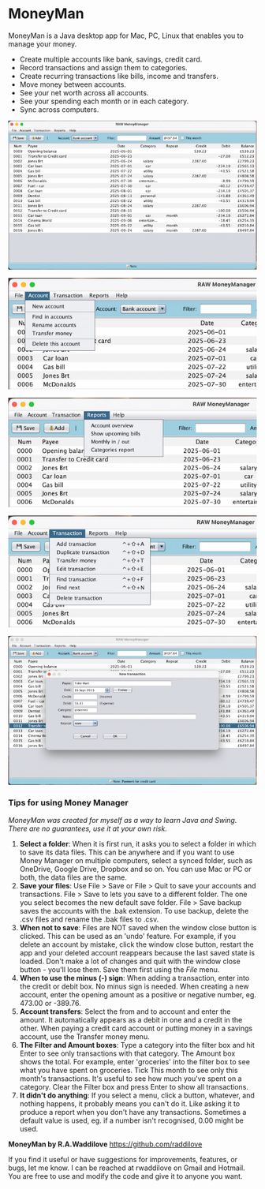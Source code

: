 #  MoneyMan

MoneyMan is a Java desktop app for Mac, PC, Linux that enables you to manage your money.

* Create multiple accounts like bank, savings, credit card.
* Record transactions and assign them to categories.
* Create recurring transactions like bills, income and transfers.
* Move money between accounts.
* See your net worth across all accounts.
* See your spending each month or in each category.
* Sync across computers.

![RAW MoneyMan Java app](https://github.com/rwaddilove/moneyman/blob/main/moneyman.jpg)

![RAW MoneyMan Java app](https://github.com/rwaddilove/moneyman/blob/main/account-menu.jpg)

![RAW MoneyMan Java app](https://github.com/rwaddilove/moneyman/blob/main/reports-menu.jpg)

![RAW MoneyMan Java app](https://github.com/rwaddilove/moneyman/blob/main/taction-menu.jpg)

![RAW MoneyMan Java app](https://github.com/rwaddilove/moneyman/blob/main/add-taction.jpg)

### Tips for using Money Manager

*MoneyMan was created for myself as a way to learn Java and Swing. There are no guarantees, use it at your own risk.*

1. **Select a folder**: When it is first run, it asks you to select a folder in which to save its data files. This can be anywhere and if you want to use Money Manager on multiple computers, select a synced folder, such as OneDrive, Google Drive, Dropbox and so on. You can use Mac or PC or both, the data files are the same.
2. **Save your files**: Use File > Save or File > Quit to save your accounts and transactions. File > Save to lets you save to a different folder. The one you select becomes the new default save folder. File > Save backup saves the accounts with the .bak extension. To use  backup, delete the .csv files and rename the .bak files to .csv.
3. **When not to save**: Files are NOT saved when the window close button is clicked. This can be used as an 'undo' feature. For example, if you delete an account by mistake, click the window close button, restart the app and your deleted account reappears because the last saved state is loaded. Don't make a lot of changes and quit with the window close button - you'll lose them. Save them first using the *File* menu.
4. **When to use the minus (-) sign**: When adding a transaction, enter into the credit or debit box. No minus sign is needed. When creating a new account, enter the opening amount as a positive or negative number, eg. 473.00 or -389.76.
5. **Account transfers**: Select the from and to account and enter the amount. It automatically appears as a debit in one and a credit in the other. When paying a credit card account or putting money in a savings account, use the Transfer money menu.
6. **The Filter and Amount boxes**: Type a category into the filter box and hit Enter to see only transactions with that category. The Amount box shows the total. For example, enter 'groceries' into the filter box to see what you have spent on groceries. Tick This month to see only this month's transactions. It's useful to see how much you've spent on a category. Clear the Filter box and press Enter to show all transactions.
7. **It didn't do anything**: If you select a menu, click a button, whatever, and nothing happens, it probably means you can't do it. Like asking it to produce a report when you don't have any transactions. Sometimes a default value is used, eg. if a number isn't recognised, 0.00 might be used.

**MoneyMan by R.A.Waddilove** https://github.com/raddilove

If you find it useful or have suggestions for improvements, features, or bugs, let me know. I can be reached at rwaddilove on Gmail and Hotmail. You are free to use and modify the code and give it to anyone you want. 

